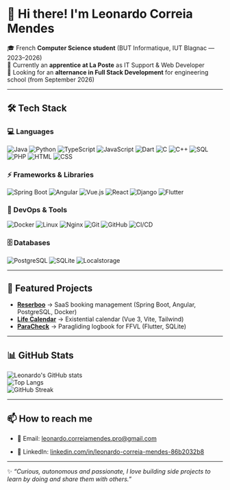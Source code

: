 # 👋 Hi there! I'm Leonardo Correia Mendes

🎓 French **Computer Science student** (BUT Informatique, IUT Blagnac — 2023–2026)  
💼 Currently an **apprentice at La Poste** as IT Support & Web Developer  
🚀 Looking for an **alternance in Full Stack Development** for engineering school (from September 2026)  

---

## 🛠️ Tech Stack

### 💻 Languages
![Java](https://img.shields.io/badge/Java-%23ED8B00.svg?style=flat&logo=java&logoColor=white)
![Python](https://img.shields.io/badge/Python-3776AB.svg?style=flat&logo=python&logoColor=white)
![TypeScript](https://img.shields.io/badge/TypeScript-007ACC.svg?style=flat&logo=typescript&logoColor=white)
![JavaScript](https://img.shields.io/badge/JavaScript-F7DF1E.svg?style=flat&logo=javascript&logoColor=black)
![Dart](https://img.shields.io/badge/Dart-0175C2.svg?style=flat&logo=dart&logoColor=white)
![C](https://img.shields.io/badge/C-00599C.svg?style=flat&logo=c&logoColor=white)
![C++](https://img.shields.io/badge/C++-00599C.svg?style=flat&logo=cplusplus&logoColor=white)
![SQL](https://img.shields.io/badge/SQL-336791.svg?style=flat&logo=postgresql&logoColor=white)
![PHP](https://img.shields.io/badge/PHP-777BB4.svg?style=flat&logo=php&logoColor=white)
![HTML](https://img.shields.io/badge/HTML5-E34F26.svg?style=flat&logo=html5&logoColor=white)
![CSS](https://img.shields.io/badge/CSS3-1572B6.svg?style=flat&logo=css3&logoColor=white)

### ⚡ Frameworks & Libraries
![Spring Boot](https://img.shields.io/badge/Spring%20Boot-6DB33F.svg?style=flat&logo=springboot&logoColor=white)
![Angular](https://img.shields.io/badge/Angular-DD0031.svg?style=flat&logo=angular&logoColor=white)
![Vue.js](https://img.shields.io/badge/Vue.js-4FC08D.svg?style=flat&logo=vue.js&logoColor=white)
![React](https://img.shields.io/badge/React-61DAFB.svg?style=flat&logo=react&logoColor=black)
![Django](https://img.shields.io/badge/Django-092E20.svg?style=flat&logo=django&logoColor=white)
![Flutter](https://img.shields.io/badge/Flutter-02569B.svg?style=flat&logo=flutter&logoColor=white)

### 🐳 DevOps & Tools
![Docker](https://img.shields.io/badge/Docker-2496ED.svg?style=flat&logo=docker&logoColor=white)
![Linux](https://img.shields.io/badge/Linux-FCC624.svg?style=flat&logo=linux&logoColor=black)
![Nginx](https://img.shields.io/badge/Nginx-009639.svg?style=flat&logo=nginx&logoColor=white)
![Git](https://img.shields.io/badge/Git-F05032.svg?style=flat&logo=git&logoColor=white)
![GitHub](https://img.shields.io/badge/GitHub-181717.svg?style=flat&logo=github&logoColor=white)
![CI/CD](https://img.shields.io/badge/CI%2FCD-4285F4.svg?style=flat&logo=githubactions&logoColor=white)

### 🗄️ Databases
![PostgreSQL](https://img.shields.io/badge/PostgreSQL-316192.svg?style=flat&logo=postgresql&logoColor=white)
![SQLite](https://img.shields.io/badge/SQLite-003B57.svg?style=flat&logo=sqlite&logoColor=white)
![Localstorage](https://img.shields.io/badge/LocalStorage-000000.svg?style=flat)

---

## 📌 Featured Projects

- **[Reserboo](https://reserboo.fr)** → SaaS booking management (Spring Boot, Angular, PostgreSQL, Docker)  
- **[Life Calendar](https://lifecalendar.leonardocm.fr)** → Existential calendar (Vue 3, Vite, Tailwind)  
- **[ParaCheck](https://diego-pb.github.io/ParaCheck/)** → Paragliding logbook for FFVL (Flutter, SQLite)  
<!--- - **[Mini-Games](https://flappybird.leonardocm.fr)** → Flappy Bird & Memory Game clones (HTML, CSS, JS Vanilla) --->

---

## 📊 GitHub Stats

![Leonardo's GitHub stats](https://github-readme-stats.vercel.app/api?username=leonardo-correiamendes&show_icons=true&theme=tokyonight)  
![Top Langs](https://github-readme-stats.vercel.app/api/top-langs/?username=leonardo-correiamendes&layout=compact&theme=tokyonight)  
![GitHub Streak](https://streak-stats.demolab.com?user=leonardo-correiamendes&theme=tokyonight&hide_border=true)  

---

## 📫 How to reach me
- 📧 Email: [leonardo.correiamendes.pro@gmail.com](mailto:leonardo.correiamendes.pro@gmail.com)  
<!--- - 🌐 Portfolio: [leonardocm.fr](https://leonardocm.fr)  --->
- 💼 LinkedIn: [linkedin.com/in/leonardo-correia-mendes-86b2032b8](https://www.linkedin.com/in/leonardo-correia-mendes/)  

---

✨ *“Curious, autonomous and passionate, I love building side projects to learn by doing and share them with others.”*
